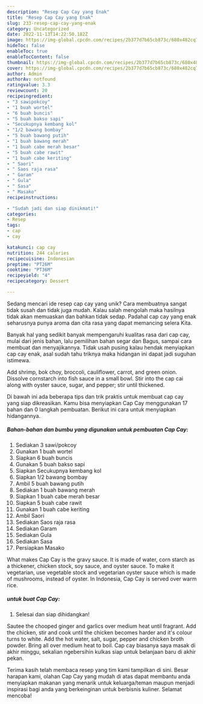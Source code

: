 ```yaml
---
description: "Resep Cap Cay yang Enak"
title: "Resep Cap Cay yang Enak"
slug: 233-resep-cap-cay-yang-enak
category: Uncategorized
date: 2022-11-13T14:22:50.182Z
image: https://img-global.cpcdn.com/recipes/2b377d7b65cb873c/680x482cq70/cap-cay-foto-resep-utama.jpg
hideToc: false
enableToc: true
enableTocContent: false
thumbnail: https://img-global.cpcdn.com/recipes/2b377d7b65cb873c/680x482cq70/cap-cay-foto-resep-utama.jpg
cover: https://img-global.cpcdn.com/recipes/2b377d7b65cb873c/680x482cq70/cap-cay-foto-resep-utama.jpg
author: Admin
authorAv: notfound
ratingvalue: 3.3
reviewcount: 20
recipeingredient:
- "3 sawipokcoy"
- "1 buah wortel"
- "6 buah buncis"
- "5 buah bakso sapi"
- "Secukupnya kembang kol"
- "1/2 bawang bombay"
- "5 buah bawang putih"
- "1 buah bawang merah"
- "1 buah cabe merah besar"
- "5 buah cabe rawit"
- "1 buah cabe keriting"
- " Saori"
- " Saos raja rasa"
- " Garam"
- " Gula"
- " Sasa"
- " Masako"
recipeinstructions:

- "Sudah jadi dan siap dinikmati!"
categories:
- Resep
tags:
- cap
- cay

katakunci: cap cay 
nutrition: 244 calories
recipecuisine: Indonesian
preptime: "PT26M"
cooktime: "PT36M"
recipeyield: "4"
recipecategory: Dessert

---
```





Sedang mencari ide resep cap cay yang unik? Cara membuatnya sangat tidak susah dan tidak juga mudah. Kalau salah mengolah maka hasilnya tidak akan memuaskan dan bahkan tidak sedap. Padahal cap cay yang enak seharusnya punya aroma dan cita rasa yang dapat memancing selera Kita.





Banyak hal yang sedikit banyak mempengaruhi kualitas rasa dari cap cay, mulai dari jenis bahan, lalu pemilihan bahan segar dan Bagus, sampai cara membuat dan menyajikannya. Tidak usah pusing kalau hendak menyiapkan cap cay enak,      asal sudah tahu triknya maka hidangan ini dapat jadi suguhan istimewa.














Add shrimp, bok choy, broccoli, cauliflower, carrot, and green onion. Dissolve cornstarch into fish sauce in a small bowl. Stir into the cap cai along with oyster sauce, sugar, and pepper; stir until thickened.






Di bawah ini ada beberapa tips dan trik praktis untuk membuat cap cay yang siap dikreasikan. Kamu bisa menyiapkan Cap Cay menggunakan 17 bahan dan 0 langkah pembuatan. Berikut ini cara untuk menyiapkan hidangannya.

<!--inarticleads1-->

##### Bahan-bahan dan bumbu yang digunakan untuk pembuatan Cap Cay:

1. Sediakan 3 sawi/pokcoy
1. Gunakan 1 buah wortel
1. Siapkan 6 buah buncis
1. Gunakan 5 buah bakso sapi
1. Siapkan Secukupnya kembang kol
1. Siapkan 1/2 bawang bombay
1. Ambil 5 buah bawang putih
1. Sediakan 1 buah bawang merah
1. Siapkan 1 buah cabe merah besar
1. Siapkan 5 buah cabe rawit
1. Gunakan 1 buah cabe keriting
1. Ambil  Saori
1. Sediakan  Saos raja rasa
1. Sediakan  Garam
1. Sediakan  Gula
1. Sediakan  Sasa
1. Persiapkan  Masako


What makes Cap Cay is the gravy sauce. It is made of water, corn starch as a thickener, chicken stock, soy sauce, and oyster sauce. To make it vegetarian, use vegetable stock and vegetarian oyster sauce which is made of mushrooms, instead of oyster. In Indonesia, Cap Cay is served over warm rice. 

<!--inarticleads2-->

#####  untuk buat Cap Cay:


1. Selesai dan siap dihidangkan!

Sautee the chooped ginger and garlics over medium heat until fragrant. Add the chicken, stir and cook until the chicken becomes harder and it&#39;s colour turns to white. Add the hot water, salt, sugar, pepper and chicken broth powder. Bring all over medium heat to boil. Cap cay biasanya saya masak di akhir minggu, sekalian ngebersihin kulkas siap untuk belanjaan baru di akhir pekan. 

Terima kasih telah membaca resep yang tim kami tampilkan di sini. Besar harapan kami, olahan Cap Cay yang mudah di atas dapat membantu anda menyiapkan makanan yang menarik untuk keluarga/teman maupun menjadi inspirasi bagi anda yang berkeinginan untuk berbisnis kuliner. Selamat mencoba!

